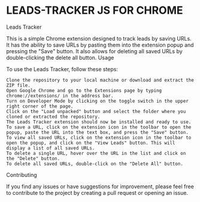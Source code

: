# LEADS-TRACKER JS FOR CHROME
 Leads Tracker

This is a simple Chrome extension designed to track leads by saving URLs. It has the ability to save URLs by pasting them into the extension popup and pressing the "Save" button. It also allows for deleting all saved URLs by double-clicking the delete all button.
Usage

To use the Leads Tracker, follow these steps:

    Clone the repository to your local machine or download and extract the ZIP file.
    Open Google Chrome and go to the Extensions page by typing chrome://extensions/ in the address bar.
    Turn on Developer Mode by clicking on the toggle switch in the upper right corner of the page.
    Click on the "Load unpacked" button and select the folder where you cloned or extracted the repository.
    The Leads Tracker extension should now be installed and ready to use.
    To save a URL, click on the extension icon in the toolbar to open the popup, paste the URL into the text box, and press the "Save" button.
    To view all saved URLs, click on the extension icon in the toolbar to open the popup, and click on the "View Leads" button. This will display a list of all saved URLs.
    To delete a single URL, hover over the URL in the list and click on the "Delete" button.
    To delete all saved URLs, double-click on the "Delete All" button.

Contributing

If you find any issues or have suggestions for improvement, please feel free to contribute to the project by creating a pull request or opening an issue.
